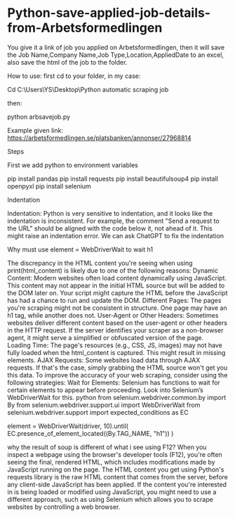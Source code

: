# Python-save-applied-job-details-from-Arbetsformedlingen



You give it a link of job you applied on Arbetsformedlingen, then it will save the Job Name,Company Name,Job Type,Location,AppliedDate to an excel, also save the html of the job to the folder.


How to use:
first cd to your folder, in my case:

Cd C:\Users\YS\Desktop\Python automatic scraping job

then:

python arbsavejob.py       


Example given link:
https://arbetsformedlingen.se/platsbanken/annonser/27968814          


Steps

First we add python to environment variables

pip install pandas
pip install requests
pip install beautifulsoup4
pip install openpyxl
pip install selenium

Indentation

Indentation: Python is very sensitive to indentation, and it looks like the indentation is inconsistent. For example, the comment "Send a request to the URL" should be aligned with the code below it, not ahead of it. This might raise an indentation error.
We can ask ChatGPT to fix the indentation 

Why must use element = WebDriverWait to wait h1

The discrepancy in the HTML content you're seeing when using print(html_content) is likely due to one of the following reasons:
Dynamic Content: Modern websites often load content dynamically using JavaScript. This content may not appear in the initial HTML source but will be added to the DOM later on. Your script might capture the HTML before the JavaScript has had a chance to run and update the DOM.
Different Pages: The pages you're scraping might not be consistent in structure. One page may have an h1 tag, while another does not.
User-Agent or Other Headers: Sometimes websites deliver different content based on the user-agent or other headers in the HTTP request. If the server identifies your scraper as a non-browser agent, it might serve a simplified or obfuscated version of the page.
Loading Time: The page's resources (e.g., CSS, JS, images) may not have fully loaded when the html_content is captured. This might result in missing elements.
AJAX Requests: Some websites load data through AJAX requests. If that's the case, simply grabbing the HTML source won't get you this data.
To improve the accuracy of your web scraping, consider using the following strategies:
Wait for Elements: Selenium has functions to wait for certain elements to appear before proceeding. Look into Selenium’s WebDriverWait for this.
python
from selenium.webdriver.common.by import By
from selenium.webdriver.support.ui import WebDriverWait
from selenium.webdriver.support import expected_conditions as EC

element = WebDriverWait(driver, 10).until(
    EC.presence_of_element_located((By.TAG_NAME, "h1"))
)




why the result of soup is different of what i see using F12?
When you inspect a webpage using the browser's developer tools (F12), you're often seeing the final, rendered HTML, which includes modifications made by JavaScript running on the page. The HTML content you get using Python's requests library is the raw HTML content that comes from the server, before any client-side JavaScript has been applied.
If the content you're interested in is being loaded or modified using JavaScript, you might need to use a different approach, such as using Selenium which allows you to scrape websites by controlling a web browser.







